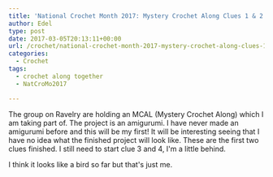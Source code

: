 ```yaml
---
title: 'National Crochet Month 2017: Mystery Crochet Along Clues 1 & 2'
author: Edel
type: post
date: 2017-03-05T20:13:11+00:00
url: /crochet/national-crochet-month-2017-mystery-crochet-along-clues-1-2/
categories:
  - Crochet
tags:
  - crochet along together
  - NatCroMo2017

---
```

The group []() on Ravelry are holding an MCAL (Mystery Crochet Along) which I am taking part of. The project is an amigurumi. I have never made an amigurumi before and this will be my first! It will be interesting seeing that I have no idea what the finished project will look like. These are the first two clues finished. I still need to start clue 3 and 4, I'm a little behind.

I think it looks like a bird so far but that's just me.